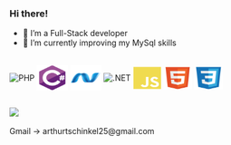 ### Hi there!
- 🔭 I’m a Full-Stack developer
- 🌱 I’m currently improving my MySql skills



<div style="display: inline_block"><br>
    <img align="center" alt="PHP" height="45" width="55" src="https://cdn.jsdelivr.net/gh/devicons/devicon/icons/php/php-original.svg">
  <img align="center" alt="Rafa-Csharp" height="45" width="55" src="https://raw.githubusercontent.com/devicons/devicon/master/icons/csharp/csharp-original.svg">
  <img align="center" alt=".NET" height="45" width="55" src="https://raw.githubusercontent.com/devicons/devicon/master/icons/dot-net/dot-net-original.svg">
  <img align="center" alt=".NET" height="45" width="55" src="https://cdn.jsdelivr.net/gh/devicons/devicon/icons/mysql/mysql-original.svg">
  <img align="center" alt="Rafa-Js" height="40" width="50" src="https://raw.githubusercontent.com/devicons/devicon/master/icons/javascript/javascript-plain.svg">
  <img align="center" alt="Rafa-HTML" height="40" width="50" src="https://raw.githubusercontent.com/devicons/devicon/master/icons/html5/html5-original.svg">
  <img align="center" alt="Rafa-CSS" height="40" width="51" src="https://raw.githubusercontent.com/devicons/devicon/master/icons/css3/css3-original.svg">
</div>


  ##
 
<div> 
  <a href="https://www.linkedin.com/in/arthur-tschinkel-da-silva-352095294/" target="_blank"><img src="https://img.shields.io/badge/-LinkedIn-%230077B5?style=for-the-badge&logo=linkedin&logoColor=white" target="_blank"></a> 
  <p></p>
  Gmail -> arthurtschinkel25@gmail.com
</div>
